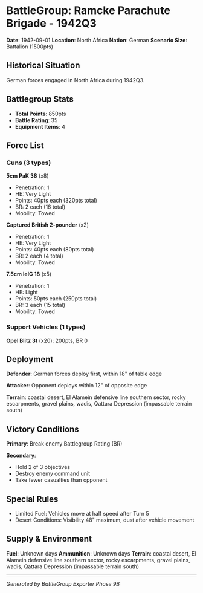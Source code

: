 # BattleGroup: Ramcke Parachute Brigade - 1942Q3

**Date**: 1942-09-01
**Location**: North Africa
**Nation**: German
**Scenario Size**: Battalion (1500pts)

## Historical Situation

German forces engaged in North Africa during 1942Q3.

## Battlegroup Stats

- **Total Points**: 850pts
- **Battle Rating**: 35
- **Equipment Items**: 4

## Force List

### Guns (3 types)

**5cm PaK 38** (x8)
- Penetration: 1
- HE: Very Light
- Points: 40pts each (320pts total)
- BR: 2 each (16 total)
- Mobility: Towed

**Captured British 2-pounder** (x2)
- Penetration: 1
- HE: Very Light
- Points: 40pts each (80pts total)
- BR: 2 each (4 total)
- Mobility: Towed

**7.5cm leIG 18** (x5)
- Penetration: 1
- HE: Light
- Points: 50pts each (250pts total)
- BR: 3 each (15 total)
- Mobility: Towed

### Support Vehicles (1 types)

**Opel Blitz 3t** (x20): 200pts, BR 0

## Deployment

**Defender**: German forces deploy first, within 18" of table edge

**Attacker**: Opponent deploys within 12" of opposite edge

**Terrain**: coastal desert, El Alamein defensive line southern sector, rocky escarpments, gravel plains, wadis, Qattara Depression (impassable terrain south)

## Victory Conditions

**Primary**: Break enemy Battlegroup Rating (BR)

**Secondary**:
- Hold 2 of 3 objectives
- Destroy enemy command unit
- Take fewer casualties than opponent

## Special Rules

- Limited Fuel: Vehicles move at half speed after Turn 5
- Desert Conditions: Visibility 48" maximum, dust after vehicle movement

## Supply & Environment

**Fuel**: Unknown days
**Ammunition**: Unknown days
**Terrain**: coastal desert, El Alamein defensive line southern sector, rocky escarpments, gravel plains, wadis, Qattara Depression (impassable terrain south)

---

*Generated by BattleGroup Exporter Phase 9B*
